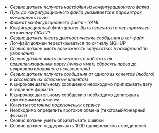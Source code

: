 - *Сервис должен получать настройки из конфигурационного файла*
- *Путь до конфигурационного файла указывается в параметрах командной строки*
- *Формат конфигурационного файла - YAML*
- *Конфигурационный файл должен быть перечитан и переприменен по сигналу SIGHUP*
- *Сервис должен писать диагностические сообщения в лог-файл*
- Лог-файл должен переоткрываться по сигналу SIGHUP
- *Сервис должен иметь возможность запускаться в background по умолчанию*
- *Сервис должен иметь возможность работать на привилегированном порту (нужно уметь сбросить права до непривилегированного пользователя)*
- *Сервис должен получать сообщения от одного из клиентов (любого) и рассылать их остальным клиентам*
- К широковещательному сообщению необходимо приписывать дату в заданном формате
- К широковещательному сообщению необходимо дописывать идентификатор клиента
- *Клиенты постоянно подключены к сервису*
- Необходимо определить протокол обмена (текстовый/бинарный формат)
- Сервис должен уметь обрабатывать ошибки
- Сервис должен поддерживать 1000 одновременных соединений
